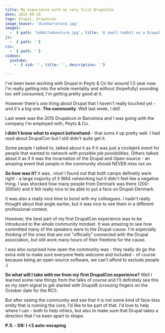 ```yaml
---
title: My experience with my very first DrupalCon
date: 2015-09-26
tags: drupal, drupalcon
image_teaser: 'dconbarcelona.jpg'
images:
  -  { path: 'hobbitadventure.jpg', title: 'A small hobbit on a Drupal adventure' }
js:
  -  { path: ''}
css:
  -  { path: ''}
videos:
  youtube:
    -  { vid: '', title: '', description: ''}

---
```

I've been been working with Drupal in Peytz &amp; Co for around 1.5 year now. I'm really getting into the whole mentality and without (hopefully) sounding too self consumed, I'm getting pretty good at it.

However there's one thing about Drupal that I haven't really touched yet - and it's a big one. <strong>The community</strong>. Well last week, I did!

Last week was the 2015 Drupalcon in Barcelona and I was going with the company I'm employed with, Peytz &amp; Co. 

<strong>I didn't know what to expect beforehand</strong> - that sums it up pretty well. I had read about DrupalCon but I still didn't quite get it.

Some people I talked to, talked about it as if it was just a circlejerk event for people that wanted to network with possible job possibilities. Others talked about it as if it was the incarnation of the Drupal and Open-source - an amazing event that people in the community should NEVER miss out on.

<strong>So how was it?</strong> it was.. nice! I found out that both camps definetly were right - a large majority of it WAS networking but it didn't feel like a negative thing.
I was shocked how many people from Denmark was there (200-300ish) and it felt really nice to be able to put a face on Drupal-Denmark.

It was also a really nice time to bond with my colleagues. I hadn't really thought about that angle earlier, but it was nice to see them in a different professional context.

However, the best part of my first DrupalCon experience was to be introduced to the whole community mindset. It was amazing to see how committed many of the speakers were to the Drupal-cause. I'm especially thinking of the ones that are not "officially" connected with the Drupal association, but still work many hours of their freetime for the cause. 

I was also surprised how open the community was - they really do go the extra mile to make sure everyone feels welcome and included - of course because being an open-source software, we can't afford to exclude people :)

<strong>So what will I take with me from my first DrupalCon experience?</strong> Well I learned some new things from the talks of course and I'll definitely see this as my start-signal to get started with Drupal8 (crossing fingers on the October date for the RC!).

But after seeing the community and see that it is not some kind of face-less entity that is running the core, I'd like to be part of that. I'd love to help where I can - both to help others, but also to make sure that Drupal takes a direction that I've been apart to shape.

<strong>P.S. - D8: I <3 auto-escaping</strong>